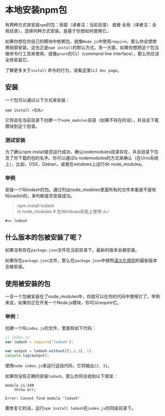 # 本地安装npm包

有两种方式来安装`npm`的包：局部（译者注：当前目录） 或者 全局（译者注：全局目录）。选择何种方式安装，是基于你想如何使用它。

如果你想在你自己的模块中依赖包，就像`Node.js`中使用`require`，那么你会想使用局部安装，这也正是`npm install`的默认方式。另一方面，如果你想把这个包当做命令行工具来使用，就像`grunt`的CLI（command line interface），那么你应该全局安装它。

了解更多关于`install` 命令的行为，请看这里`CLI doc page`。

## 安装

一个包可以通过以下方式来安装：

```
npm install <包名>
```

它将会在当前目录下创建一个`node_modules`目录（如果不存在的话），并且会下载模块到这个目录。

### 测试安装

为了确认npm install是否运行成功，确认nodemodules目录存在，并且目录下包含了你下载的包的名字。你可以通过ls nodemodules的方式来确认（在Unix系统上），比如，OSX，Debian，或者在windows上运行dir node\_modules。

### 举例

安装一个叫lodash的包。通过列出node\_modeles里面所有的文件夹看是不是有叫loadsh的，来判断是否安装成功。

> npm install lodash  
> ls node\_modules        \# 在Windows系统上使用 `dir`

```
#=> lodash
```

## 什么版本的包被安装了呢？

如果没有存在`package.json`文件在当前目录下，最新的版本会被安装。

如果存在`package.json`文件，那么在`package.json`中按照[语义化规则](https://docs.npmjs.com/getting-started/semantic-versioning)的最新版本会被安装。

## 使用被安装的包

一旦一个包被安装在了node\_modules中，你就可以在你的代码中使用它了。举例来说，如果你正在开发一个Node.js模块，你可以require它。

### 举例：

创建一个叫`index.js`的文件，里面有如下代码：

```javascript
// index.js
var lodash = require('lodash');

var output = lodash.without([1,2,3], 1);
console.log(output);
```

使用`node index.js`来运行这段代码，它将输出`[2, 3]`。

如果你没有正确的安装`lodash`，那么你将会收到以下错误：

```
module.js:340
    throw err;
    
Error: Cannot find module 'lodash'
```

要修复它的话，运行`npm install lodash`在`index.js`的同级目录下。




